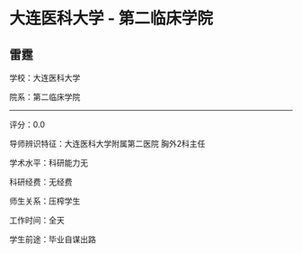 # 大连医科大学 - 第二临床学院

## 雷霆

学校：大连医科大学

院系：第二临床学院

* * *

评分：0.0

导师辨识特征：大连医科大学附属第二医院 胸外2科主任

学术水平：科研能力无

科研经费：无经费

师生关系：压榨学生

工作时间：全天

学生前途：毕业自谋出路